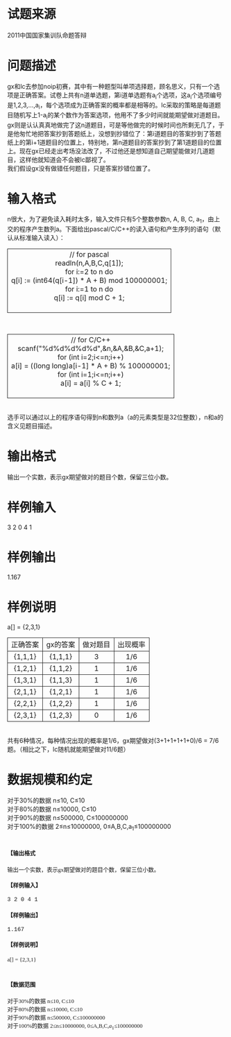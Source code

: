 
<div class="content">
<!--begin main-->
<!-- InstanceBeginEditable name="content" -->

# 试题来源


<div id="psrc" style="margin-top:20px;display:block;">
<div class="pdcont">
2011中国国家集训队命题答辩
</div>
</div>
<div id="pcont1" style="margin-top:20px;display:block;">

# 问题描述


<div class="pdcont">
gx和lc去参加noip初赛，其中有一种题型叫单项选择题，顾名思义，只有一个选项是正确答案。试卷上共有n道单选题，第i道单选题有a<sub>i</sub>个选项，这a<sub>i</sub>个选项编号是1,2,3,…,a<sub>i</sub>，每个选项成为正确答案的概率都是相等的。lc采取的策略是每道题目随机写上1-a<sub>i</sub>的某个数作为答案选项，他用不了多少时间就能期望做对<img alt="" src="/upload/image/20141217/20141217083227_81009.png"/>道题目。gx则是认认真真地做完了这n道题目，可是等他做完的时候时间也所剩无几了，于是他匆忙地把答案抄到答题纸上，没想到抄错位了：第i道题目的答案抄到了答题纸上的第i+1道题目的位置上，特别地，第n道题目的答案抄到了第1道题目的位置上。现在gx已经走出考场没法改了，不过他还是想知道自己期望能做对几道题目，这样他就知道会不会被lc鄙视了。<br/>
我们假设gx没有做错任何题目，只是答案抄错位置了。
</div>

# 输入格式


<div class="pdcont">
n很大，为了避免读入耗时太多，输入文件只有5个整数参数n, A, B, C, a<sub>1</sub>，由上交的程序产生数列a。下面给出pascal/C/C++的读入语句和产生序列的语句（默认从标准输入读入）：<br/>
<table align="center" style="border-collapse:collapse;border:none;" cellspacing="0" cellpadding="2">
<tbody>
<tr align="center" style="border:solid 1.0pt;">
<td style="border:solid 1.0pt;">
// for pascal<br/>
readln(n,A,B,C,q[1]);<br/>
for i:=2 to n do<br/>
q[i] := (int64(q[i-1]) * A + B) mod 100000001;<br/>
for i:=1 to n do<br/>
q[i] := q[i] mod C + 1;<br/>
<br/>
</td>
</tr>
</tbody>
</table>
<br/>
<table align="center" style="border-collapse:collapse;border:none;" cellspacing="0" cellpadding="2">
<tbody>
<tr align="center" style="border:solid 1.0pt;">
<td style="border:solid 1.0pt;">
// for C/C++<br/>
scanf(&#34;%d%d%d%d%d&#34;,&amp;n,&amp;A,&amp;B,&amp;C,a+1);<br/>
for (int i=2;i&lt;=n;i++)<br/>
a[i] = ((long long)a[i-1] * A + B) % 100000001;<br/>
for (int i=1;i&lt;=n;i++)<br/>
a[i] = a[i] % C + 1;<br/>
<br/>
</td>
</tr>
</tbody>
</table>
<br/>
选手可以通过以上的程序语句得到n和数列a（a的元素类型是32位整数），n和a的含义见题目描述。
</div>

# 输出格式


<div class="pdcont">
输出一个实数，表示gx期望做对的题目个数，保留三位小数。
</div>

# 样例输入


<div class="pddata">
3 2 0 4 1
</div>

# 样例输出


<div class="pddata">
1.167
</div>

# 样例说明


<div class="pdcont">
a[] = {2,3,1}<br/>
<table align="center" style="border-collapse:collapse;border:none;" cellspacing="0" cellpadding="2">
<tbody>
<tr align="center" style="border:solid 1.0pt;">
<td style="border:solid 1.0pt;">
正确答案<br/>
</td>
<td style="border:solid 1.0pt;">
gx的答案<br/>
</td>
<td style="border:solid 1.0pt;">
做对题目<br/>
</td>
<td style="border:solid 1.0pt;">
出现概率<br/>
</td>
</tr>
<tr align="center" style="border:solid 1.0pt;">
<td style="border:solid 1.0pt;">
{1,1,1}<br/>
</td>
<td style="border:solid 1.0pt;">
{1,1,1}<br/>
</td>
<td style="border:solid 1.0pt;">
3<br/>
</td>
<td style="border:solid 1.0pt;">
1/6<br/>
</td>
</tr>
<tr align="center" style="border:solid 1.0pt;">
<td style="border:solid 1.0pt;">
{1,2,1}<br/>
</td>
<td style="border:solid 1.0pt;">
{1,1,2}<br/>
</td>
<td style="border:solid 1.0pt;">
1<br/>
</td>
<td style="border:solid 1.0pt;">
1/6<br/>
</td>
</tr>
<tr align="center" style="border:solid 1.0pt;">
<td style="border:solid 1.0pt;">
{1,3,1}<br/>
</td>
<td style="border:solid 1.0pt;">
{1,1,3}<br/>
</td>
<td style="border:solid 1.0pt;">
1<br/>
</td>
<td style="border:solid 1.0pt;">
1/6<br/>
</td>
</tr>
<tr align="center" style="border:solid 1.0pt;">
<td style="border:solid 1.0pt;">
{2,1,1}<br/>
</td>
<td style="border:solid 1.0pt;">
{1,2,1}<br/>
</td>
<td style="border:solid 1.0pt;">
1<br/>
</td>
<td style="border:solid 1.0pt;">
1/6<br/>
</td>
</tr>
<tr align="center" style="border:solid 1.0pt;">
<td style="border:solid 1.0pt;">
{2,2,1}<br/>
</td>
<td style="border:solid 1.0pt;">
{1,2,2}<br/>
</td>
<td style="border:solid 1.0pt;">
1<br/>
</td>
<td style="border:solid 1.0pt;">
1/6<br/>
</td>
</tr>
<tr align="center" style="border:solid 1.0pt;">
<td style="border:solid 1.0pt;">
{2,3,1}<br/>
</td>
<td style="border:solid 1.0pt;">
{1,2,3}<br/>
</td>
<td style="border:solid 1.0pt;">
0<br/>
</td>
<td style="border:solid 1.0pt;">
1/6<br/>
</td>
</tr>
</tbody>
</table>
<br/>
共有6种情况，每种情况出现的概率是1/6，gx期望做对(3+1+1+1+1+0)/6 = 7/6题。（相比之下，lc随机就能期望做对11/6题）
</div>

# 数据规模和约定


<div class="pdcont">
对于30%的数据 n≤10, C≤10<br/>
对于80%的数据 n≤10000, C≤10<br/>
对于90%的数据 n≤500000, C≤100000000<br/>
对于100%的数据 2≤n≤10000000, 0≤A,B,C,a<sub>1</sub>≤100000000
</div>
</div>
<div id="pcont2" style="margin-top:20px;display:none;">
<p class="NOI0" style="text-align:center;margin:13pt 0cm;">
<span style="font-family:黑体;mso-ascii-font-family:Arial;mso-hansi-font-family:Arial;"><span style="font-size:large;"><strong>单选错位</strong></span></span> 
</p>
<p class="NOI" style="margin:13pt 0cm;">
<span style="font-family:黑体;mso-ascii-font-family:Arial;mso-hansi-font-family:Arial;"><strong><span style="font-size:small;">【问题描述】</span></strong></span> 
</p>
<p class="NOI1" style="margin:0cm 0cm 0pt;">
<span style="font-size:small;"><span lang="EN-US"><span style="font-family:&#39;Times New Roman&#39;;"> gx</span></span><span style="font-family:宋体;mso-ascii-font-family:&#39;Times New Roman&#39;;">和</span><span lang="EN-US"><span style="font-family:&#39;Times New Roman&#39;;">lc</span></span><span style="font-family:宋体;mso-ascii-font-family:&#39;Times New Roman&#39;;">去参加</span><span lang="EN-US"><span style="font-family:&#39;Times New Roman&#39;;">noip</span></span><span style="font-family:宋体;mso-ascii-font-family:&#39;Times New Roman&#39;;">初赛，其中有一种题型叫单项选择题，顾名思义，只有一个选项是正确答案。试卷上共有</span><i style="mso-bidi-font-style:normal;"><span lang="EN-US"><span style="font-family:&#39;Times New Roman&#39;;">n</span></span></i><span style="font-family:宋体;mso-ascii-font-family:&#39;Times New Roman&#39;;">道单选题，第</span><i style="mso-bidi-font-style:normal;"><span lang="EN-US"><span style="font-family:&#39;Times New Roman&#39;;">i</span></span></i><span style="font-family:宋体;mso-ascii-font-family:&#39;Times New Roman&#39;;">道单选题有</span><i style="mso-bidi-font-style:normal;"><span lang="EN-US"><span style="font-family:&#39;Times New Roman&#39;;">a<sub>i</sub></span></span></i><span style="font-family:宋体;mso-ascii-font-family:&#39;Times New Roman&#39;;">个选项，这</span><i style="mso-bidi-font-style:normal;"><span lang="EN-US"><span style="font-family:&#39;Times New Roman&#39;;">a<sub>i</sub></span></span></i><span style="font-family:宋体;mso-ascii-font-family:&#39;Times New Roman&#39;;">个选项编号是</span><span lang="EN-US"><span style="font-family:&#39;Times New Roman&#39;;">1,2,3,…,<i style="mso-bidi-font-style:normal;">a<sub>i</sub></i></span></span><span style="font-family:宋体;mso-ascii-font-family:&#39;Times New Roman&#39;;">，每个选项成为正确答案的概率都是相等的。</span><span lang="EN-US"><span style="font-family:&#39;Times New Roman&#39;;">lc</span></span><span style="font-family:宋体;mso-ascii-font-family:&#39;Times New Roman&#39;;">采取的策略是每道题目随机写上</span><span lang="EN-US"><span style="font-family:&#39;Times New Roman&#39;;">1-<i style="mso-bidi-font-style:normal;">a<sub>i</sub></i></span></span><span style="font-family:宋体;mso-ascii-font-family:&#39;Times New Roman&#39;;">的某个数作为答案选项，他用不了多少时间就能期望做对<img width="40" height="59" alt="" src="/RequireFile.do?fid=hNQHr5N2"/></span></span><span style="font-size:small;"><span style="font-family:宋体;mso-ascii-font-family:&#39;Times New Roman&#39;;">道题目。</span><span lang="EN-US"><span style="font-family:&#39;Times New Roman&#39;;">gx</span></span><span style="font-family:宋体;mso-ascii-font-family:&#39;Times New Roman&#39;;">则是认认真真地做完了这</span><i style="mso-bidi-font-style:normal;"><span lang="EN-US"><span style="font-family:&#39;Times New Roman&#39;;">n</span></span></i><span style="font-family:宋体;mso-ascii-font-family:&#39;Times New Roman&#39;;">道题目，可是等他做完的时候时间也所剩无几了，于是他匆忙地把答案抄到答题纸上，没想到抄错位了：第</span><i style="mso-bidi-font-style:normal;"><span lang="EN-US"><span style="font-family:&#39;Times New Roman&#39;;">i</span></span></i><span style="font-family:宋体;mso-ascii-font-family:&#39;Times New Roman&#39;;">道题目的答案抄到了答题纸上的第</span><span style="font-family:&#39;Times New Roman&#39;;"><i style="mso-bidi-font-style:normal;"><span lang="EN-US">i</span></i><span lang="EN-US">+1</span></span><span style="font-family:宋体;mso-ascii-font-family:&#39;Times New Roman&#39;;">道题目的位置上，特别地，第</span><i style="mso-bidi-font-style:normal;"><span lang="EN-US"><span style="font-family:&#39;Times New Roman&#39;;">n</span></span></i><span style="font-family:宋体;mso-ascii-font-family:&#39;Times New Roman&#39;;">道题目的答案抄到了第</span><span lang="EN-US"><span style="font-family:&#39;Times New Roman&#39;;">1</span></span><span style="font-family:宋体;mso-ascii-font-family:&#39;Times New Roman&#39;;">道题目的位置上。现在</span><span lang="EN-US"><span style="font-family:&#39;Times New Roman&#39;;">gx</span></span><span style="font-family:宋体;mso-ascii-font-family:&#39;Times New Roman&#39;;">已经走出考场没法改了，不过他还是想知道自己期望能做对几道题目，这样他就知道会不会被</span><span lang="EN-US"><span style="font-family:&#39;Times New Roman&#39;;">lc</span></span><span style="font-family:宋体;mso-ascii-font-family:&#39;Times New Roman&#39;;">鄙视了。</span></span> 
</p>
<p class="NOI1" style="margin:0cm 0cm 0pt;">
<span style="font-size:small;"><span style="font-family:宋体;mso-ascii-font-family:&#39;Times New Roman&#39;;"> 我们假设</span><span lang="EN-US"><span style="font-family:&#39;Times New Roman&#39;;">gx</span></span><span style="font-family:宋体;mso-ascii-font-family:&#39;Times New Roman&#39;;">没有做错任何题目，只是答案抄错位置了。</span></span> 
</p>
<p class="NOI" style="margin:13pt 0cm;">
<span style="font-family:黑体;mso-ascii-font-family:Arial;mso-hansi-font-family:Arial;"><strong><span style="font-size:small;">【输入格式】</span></strong></span> 
</p>
<p class="NOI1" style="margin:0cm 0cm 0pt;">
<span style="font-size:small;"><i style="mso-bidi-font-style:normal;"><span lang="EN-US"><span style="font-family:&#39;Times New Roman&#39;;"> n</span></span></i><span style="font-family:宋体;mso-ascii-font-family:&#39;Times New Roman&#39;;mso-hansi-font-family:&#39;Times New Roman&#39;;">很大，为了避免读入耗时太多，输入文件只有</span><span lang="EN-US"><span style="font-family:&#39;Times New Roman&#39;;">5</span></span><span style="font-family:宋体;mso-ascii-font-family:&#39;Times New Roman&#39;;mso-hansi-font-family:&#39;Times New Roman&#39;;">个整数参数</span><span style="font-family:&#39;Times New Roman&#39;;"><i style="mso-bidi-font-style:normal;"><span lang="EN-US">n</span></i><span lang="EN-US">, <i style="mso-bidi-font-style:normal;">A</i>, <i style="mso-bidi-font-style:normal;">B</i>, <i style="mso-bidi-font-style:normal;">C</i>, <i style="mso-bidi-font-style:normal;">a</i><sub>1</sub></span></span><span style="font-family:宋体;mso-ascii-font-family:&#39;Times New Roman&#39;;mso-hansi-font-family:&#39;Times New Roman&#39;;">，由上交的程序产生数列</span><i style="mso-bidi-font-style:normal;"><span lang="EN-US"><span style="font-family:&#39;Times New Roman&#39;;">a</span></span></i><span style="font-family:宋体;mso-ascii-font-family:&#39;Times New Roman&#39;;mso-hansi-font-family:&#39;Times New Roman&#39;;">。下面给出</span><span lang="EN-US"><span style="font-family:&#39;Times New Roman&#39;;">pascal/C/C++</span></span><span style="font-family:宋体;mso-ascii-font-family:&#39;Times New Roman&#39;;mso-hansi-font-family:&#39;Times New Roman&#39;;">的读入语句和产生序列的语句（默认从标准输入读入）：</span></span> 
</p>
<p class="NOI1" style="margin:0cm 0cm 0pt;">
<span lang="EN-US"><v:shapetype id="_x0000_t202" path="m,l,21600r21600,l21600,xe" o:spt="202" coordsize="21600,21600"><v:stroke joinstyle="miter"></v:stroke><v:path o:connecttype="rect" gradientshapeok="t"></v:path></v:shapetype><v:shape id="_x0000_s1026" style="width:362.85pt;height:104.9pt;mso-position-horizontal-relative:char;mso-position-vertical-relative:line;" type="#_x0000_t202"><v:textbox>
</v:textbox></v:shape></span> 
</p>
<table width="100%" cellspacing="0" cellpadding="0">
<tbody>
<tr>
<td style="border-bottom:#f0f0f0;border-left:#f0f0f0;background-color:transparent;border-top:#f0f0f0;border-right:#f0f0f0;">

# 1


<p class="MsoNormal" style="margin:0cm 0cm 0pt;">
<span lang="EN-US" style="font-family:&#34;"><span style="font-size:small;">for i:=2 to n do<o:p></o:p></span></span> 
</p>
<p class="MsoNormal" style="margin:0cm 0cm 0pt;">
<span lang="EN-US" style="font-family:&#34;"><span style="font-size:small;"><span style="mso-tab-count:1;">    </span>q[i] := (int64(q[i-1]) * A + B) mod 100000001;<o:p></o:p></span></span> 
</p>
<p class="MsoNormal" style="margin:0cm 0cm 0pt;">
<span lang="EN-US" style="font-family:&#34;"><span style="font-size:small;">for i:=1 to n do<o:p></o:p></span></span> 
</p>
<p class="MsoNormal" style="margin:0cm 0cm 0pt;">
<span lang="EN-US" style="font-family:&#34;"><span style="font-size:small;"><span style="mso-tab-count:1;">    </span>q[i] := q[i] mod C + 1;<o:p></o:p></span></span> 
</p>
</div>
</td>
</tr>
</tbody>
</table>
<w:wrap type="none"></w:wrap><w:anchorlock></w:anchorlock>

# i


<p class="MsoNormal" style="margin:0cm 0cm 0pt;">
<span lang="EN-US" style="font-family:&#34;"><span style="font-size:small;">for (int i=1;i&lt;=n;i++)<o:p></o:p></span></span> 
</p>
<p class="MsoNormal" style="margin:0cm 0cm 0pt;">
<span lang="EN-US" style="font-family:&#34;"><span style="font-size:small;"><span style="mso-tab-count:1;">    </span>a[i] = a[i] % C + 1;<o:p></o:p></span></span> 
</p>
</div>
</td>
</tr>
</tbody>
</table>
<w:wrap type="none"></w:wrap><w:anchorlock></w:anchorlock>

# <span style="font-size:small;">【输出格式


<p class="NOI1" style="margin:0cm 0cm 0pt;">
<span style="font-size:small;"><span style="font-family:宋体;mso-ascii-font-family:&#39;Times New Roman&#39;;mso-hansi-font-family:&#39;Times New Roman&#39;;"> 输出一个实数，表示</span><span lang="EN-US"><span style="font-family:&#39;Times New Roman&#39;;">gx</span></span><span style="font-family:宋体;mso-ascii-font-family:&#39;Times New Roman&#39;;mso-hansi-font-family:&#39;Times New Roman&#39;;">期望做对的题目个数，保留三位小数。</span></span> 
</p>
<p class="NOI" style="margin:13pt 0cm;">
<span style="font-family:黑体;mso-ascii-font-family:Arial;mso-hansi-font-family:Arial;"><strong><span style="font-size:small;">【样例输入】</span></strong></span> 
</p>
<p class="NOI2" style="margin:0cm 0cm 0pt;">
<span lang="EN-US"><span style="font-size:small;font-family:&#39;Courier New&#39;;">3 2 0 4 1</span></span> 
</p>
<p class="NOI" style="margin:13pt 0cm;">
<span style="font-family:黑体;mso-ascii-font-family:Arial;mso-hansi-font-family:Arial;"><strong><span style="font-size:small;">【样例输出】</span></strong></span> 
</p>
<p class="NOI2" style="margin:0cm 0cm 0pt;">
<span lang="EN-US"><span style="font-size:small;font-family:&#39;Courier New&#39;;">1.167</span></span> 
</p>
<p class="NOI" style="margin:13pt 0cm;">
<span style="font-family:黑体;mso-ascii-font-family:Arial;mso-hansi-font-family:Arial;"><strong><span style="font-size:small;">【样例说明】</span></strong></span> 
</p>
<p class="NOI1" style="margin:0cm 0cm 0pt;">
<span lang="EN-US"><span style="font-size:small;font-family:&#39;Times New Roman&#39;;"> a[] = {2,3,1}</span></span> 
</p>

# <span style="font-size:small;">【数据范围


<p class="NOI1" style="margin:0cm 0cm 0pt;">
<span style="font-size:small;"><span style="font-family:宋体;mso-ascii-font-family:Calibri;mso-hansi-font-family:Calibri;">对于</span><span lang="EN-US" style="font-family:&#34;mso-bidi-font-family:&#39;Times New Roman&#39;;">30%</span><span style="font-family:宋体;mso-ascii-font-family:Calibri;mso-hansi-font-family:Calibri;">的数据</span><span lang="EN-US" style="font-family:&#34;mso-bidi-font-family:&#39;Times New Roman&#39;;"> n</span><span style="font-family:宋体;mso-ascii-font-family:Calibri;mso-hansi-font-family:Calibri;">≤</span><span lang="EN-US" style="font-family:&#34;mso-bidi-font-family:&#39;Times New Roman&#39;;">10, C</span><span style="font-family:宋体;mso-ascii-font-family:Calibri;mso-hansi-font-family:Calibri;">≤</span><span lang="EN-US" style="font-family:&#34;mso-bidi-font-family:&#39;Times New Roman&#39;;">10<o:p></o:p></span></span> 
</p>
<p class="NOI1" style="margin:0cm 0cm 0pt;">
<span style="font-size:small;"><span style="font-family:宋体;mso-ascii-font-family:Calibri;mso-hansi-font-family:Calibri;">对于</span><span lang="EN-US" style="font-family:&#34;mso-bidi-font-family:&#39;Times New Roman&#39;;">80%</span><span style="font-family:宋体;mso-ascii-font-family:Calibri;mso-hansi-font-family:Calibri;">的数据</span><span lang="EN-US" style="font-family:&#34;mso-bidi-font-family:&#39;Times New Roman&#39;;"> n</span><span style="font-family:宋体;mso-ascii-font-family:Calibri;mso-hansi-font-family:Calibri;">≤</span><span lang="EN-US" style="font-family:&#34;mso-bidi-font-family:&#39;Times New Roman&#39;;">10000, C</span><span style="font-family:宋体;mso-ascii-font-family:Calibri;mso-hansi-font-family:Calibri;">≤</span><span lang="EN-US" style="font-family:&#34;mso-bidi-font-family:&#39;Times New Roman&#39;;">10<o:p></o:p></span></span> 
</p>
<p class="NOI1" style="margin:0cm 0cm 0pt;">
<span style="font-size:small;"><span style="font-family:宋体;mso-ascii-font-family:Calibri;mso-hansi-font-family:Calibri;">对于</span><span lang="EN-US" style="font-family:&#34;mso-bidi-font-family:&#39;Times New Roman&#39;;">90%</span><span style="font-family:宋体;mso-ascii-font-family:Calibri;mso-hansi-font-family:Calibri;">的数据</span><span lang="EN-US" style="font-family:&#34;mso-bidi-font-family:&#39;Times New Roman&#39;;"> n</span><span style="font-family:宋体;mso-ascii-font-family:Calibri;mso-hansi-font-family:Calibri;">≤</span><span lang="EN-US" style="font-family:&#34;mso-bidi-font-family:&#39;Times New Roman&#39;;">500000, C</span><span style="font-family:宋体;mso-ascii-font-family:Calibri;mso-hansi-font-family:Calibri;">≤</span><span lang="EN-US" style="font-family:&#34;mso-bidi-font-family:&#39;Times New Roman&#39;;">100000000<o:p></o:p></span></span> 
</p>
<p class="NOI1" style="margin:0cm 0cm 0pt;">
<span style="font-size:small;"><span style="font-family:宋体;mso-ascii-font-family:Calibri;mso-hansi-font-family:Calibri;">对于</span><span lang="EN-US" style="font-family:&#34;mso-bidi-font-family:&#39;Times New Roman&#39;;">100%</span><span style="font-family:宋体;mso-ascii-font-family:Calibri;mso-hansi-font-family:Calibri;">的数据</span><span style="font-family:&#34;mso-bidi-font-family:&#39;Times New Roman&#39;;"> <span lang="EN-US">2</span></span><span style="font-family:宋体;mso-ascii-font-family:Calibri;mso-hansi-font-family:Calibri;">≤</span><span lang="EN-US" style="font-family:&#34;mso-bidi-font-family:&#39;Times New Roman&#39;;">n</span><span style="font-family:宋体;mso-ascii-font-family:Calibri;mso-hansi-font-family:Calibri;">≤</span><span lang="EN-US" style="font-family:&#34;mso-bidi-font-family:&#39;Times New Roman&#39;;">10000000, 0</span><span style="font-family:宋体;mso-ascii-font-family:Calibri;mso-hansi-font-family:Calibri;">≤</span><span lang="EN-US" style="font-family:&#34;mso-bidi-font-family:&#39;Times New Roman&#39;;">A,B,C,<i style="mso-bidi-font-style:normal;">a</i><sub>1</sub></span><span style="font-family:宋体;mso-ascii-font-family:Calibri;mso-hansi-font-family:Calibri;">≤</span><span lang="EN-US" style="font-family:&#34;mso-bidi-font-family:&#39;Times New Roman&#39;;">100000000<o:p></o:p></span></span> 
</p>
<p>
 
</p>
</div>
</div>
